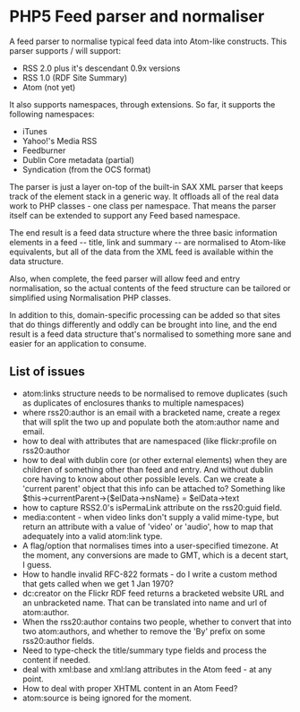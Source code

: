 PHP5 Feed parser and normaliser
===============================

A feed parser to normalise typical feed data into Atom-like constructs.
This parser supports / will support:

* RSS 2.0 plus it's descendant 0.9x versions
* RSS 1.0 (RDF Site Summary)
* Atom (not yet)

It also supports namespaces, through extensions.
So far, it supports the following namespaces:

* iTunes
* Yahoo!'s Media RSS
* Feedburner
* Dublin Core metadata (partial)
* Syndication (from the OCS format)

The parser is just a layer on-top of the built-in SAX XML parser that keeps
track of the element stack in a generic way. It offloads all of the real
data work to PHP classes - one class per namespace. That means the parser
itself can be extended to support any Feed based namespace.

The end result is a feed data structure where the three basic information
elements in a feed -- title, link and summary -- are normalised to Atom-like
equivalents, but all of the data from the XML feed is available within the
data structure.

Also, when complete, the feed parser will allow feed and entry normalisation,
so the actual contents of the feed structure can be tailored or simplified
using Normalisation PHP classes.

In addition to this, domain-specific processing can be added so that sites
that do things differently and oddly can be brought into line, and the
end result is a feed data structure that's normalised to something more
sane and easier for an application to consume.


List of issues
--------------

* atom:links structure needs to be normalised to remove duplicates
  (such as duplicates of enclosures thanks to multiple namespaces)
* where rss20:author is an email with a bracketed name, create a regex
  that will split the two up and populate both the atom:author name
  and email.
* how to deal with attributes that are namespaced (like flickr:profile
  on rss20:author
* how to deal with dublin core (or other external elements) when they
  are children of something other than feed and entry. And without
  dublin core having to know about other possible levels. Can we create
  a 'current parent' object that this info can be attached to?
  Something like $this->currentParent->{$elData->nsName} = $elData->text
* how to capture RSS2.0's isPermaLink attribute on the rss20:guid field.
* media:content - when video links don't supply a valid mime-type, but
  return an attribute with a value of 'video' or 'audio', how to map
  that adequately into a valid atom:link type.
* A flag/option that normalises times into a user-specified timezone.
  At the moment, any conversions are made to GMT, which is a decent
  start, I guess.
* How to handle invalid RFC-822 formats - do I write a custom method
  that gets called when we get 1 Jan 1970?
* dc:creator on the Flickr RDF feed returns a bracketed website URL and
  an unbracketed name. That can be translated into name and url of
  atom:author.
* When the rss20:author contains two people, whether to convert that into
  two atom:authors, and whether to remove the 'By' prefix on some
  rss20:author fields.
* Need to type-check the title/summary type fields and process the content
  if needed.
* deal with xml:base and xml:lang attributes in the Atom feed - at any point.
* How to deal with proper XHTML content in an Atom Feed?
* atom:source is being ignored for the moment.
  
  


